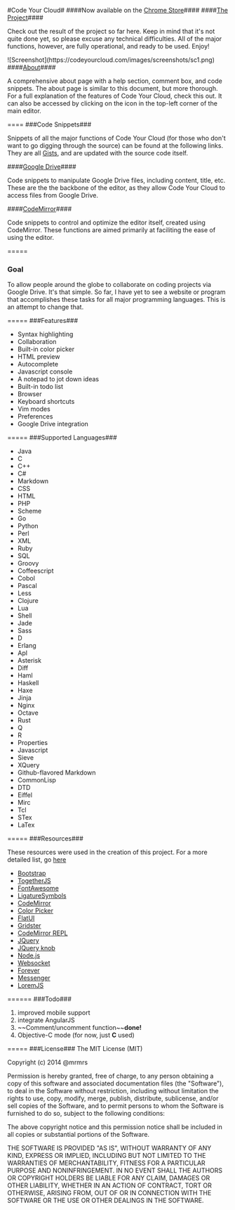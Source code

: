 #Code Your Cloud#
####Now available on the <a href="https://chrome.google.com/webstore/detail/code-your-cloud/minllhicnmfckcofjencopnknkekjail">Chrome Store</a>####
####<a href="https://codeyourcloud.com">The Project</a>####
<p>Check out the result of the project so far here. Keep in mind that it's not quite done yet, so please excuse any technical difficulties. All of the major functions, however, are fully operational, and ready to be used. Enjoy!</p>
![Screenshot](https://codeyourcloud.com/images/screenshots/sc1.png)
####<a href="https://codeyourcloud.com/about">About</a>####
<p>A comprehensive about page with a help section, comment box, and code snippets. The about page is similar to this document, but more thorough. For a full explanation of the features of Code Your Cloud, check this out. It can also be accessed by clicking on the icon in the top-left corner of the main editor.</p>
====
###Code Snippets###
<p>Snippets of all the major functions of Code Your Cloud (for those who don't want to go digging through the source) can be found at the following links. They are all <a href="https://gist.github.com/">Gists</a>, and are updated with the source code itself.</p>
####<a href="https://gist.github.com/mkaminsky11/8624455">Google Drive</a>####
<p>Code snippets to manipulate Google Drive files, including content, title, etc. These are the the backbone of the editor, as they allow Code Your Cloud to access files from Google Drive.</p>
####<a href="https://gist.github.com/mkaminsky11/8624150">CodeMirror</a>####
<p>Code snippets to control and optimize the editor itself, created using CodeMirror. These functions are aimed primarily at faciliting the ease of using the editor.</p>
=====
<h3>Goal</h3>
<p>To allow people around the globe to collaborate on coding projects via Google Drive. It's that simple. So far, I have yet to see a website or program that accomplishes these tasks for all major programming languages. This is an attempt to change that.</p>
=====
###Features###
<ul>
  <li>Syntax highlighting</li>
  <li>Collaboration</li>
  <li>Built-in color picker</li>
  <li>HTML preview</li>
  <li>Autocomplete</li>
  <li>Javascript console</li>
  <li>A notepad to jot down ideas</li>
  <li>Built-in todo list</li>
  <li>Browser</li>
  <li>Keyboard shortcuts</li>
  <li>Vim modes</li>
  <li>Preferences</li>
  <li>Google Drive integration</li>
</ul>
=====
###Supported Languages###
<ul>
	<li>Java</li>
	<li>C</li>
	<li>C++</li>
	<li>C#</li>
	<li>Markdown</li>
	<li>CSS</li>
	<li>HTML</li>
	<li>PHP</li>
	<li>Scheme</li>
	<li>Go</li>
	<li>Python</li>
	<li>Perl</li>
	<li>XML</li>
	<li>Ruby</li>
	<li>SQL</li>
	<li>Groovy</li>
	<li>Coffeescript</li>
	<li>Cobol</li>
	<li>Pascal</li>
	<li>Less</li>
	<li>Clojure</li>
	<li>Lua</li>
	<li>Shell</li>
	<li>Jade</li>
	<li>Sass</li>
	<li>D</li>
	<li>Erlang</li>
	<li>Apl</li>
	<li>Asterisk</li>
	<li>Diff</li>
	<li>Haml</li>
	<li>Haskell</li>
	<li>Haxe</li>
	<li>Jinja</li>
	<li>Nginx</li>
	<li>Octave</li>
	<li>Rust</li>
	<li>Q</li>
	<li>R</li>
	<li>Properties</li>
	<li>Javascript</li>
	<li>Sieve</li>
	<li>XQuery</li>
	<li>Github-flavored Markdown</li>
	<li>CommonLisp</li>
	<li>DTD</li>
	<li>Eiffel</li>
	<li>Mirc</li>
	<li>Tcl</li>
	<li>STex</li>
	<li>LaTex</li>
</ul>
=====
###Resources###
<p>These resources were used in the creation of this project. For a more detailed list, go <a href="https://codeyourcloud.com/about#lib">here</a></p>
<ul>
	<li><a href="http://getbootstrap.com/">Bootstrap</a></li>
	<li><a href="https://togetherjs.com/">TogetherJS</a></li>
	<li><a href="http://fortawesome.github.io/Font-Awesome/">FontAwesome</a></li>
	<li><a href="http://kudakurage.com/ligature_symbols/">LigatureSymbols</a></li>
	<li><a href="http://codemirror.net/">CodeMirror</a></li>
	<li><a href="http://www.eyecon.ro/bootstrap-colorpicker/">Color Picker</a></li>
	<li><a href="http://designmodo.github.io/Flat-UI/">FlatUI</a></li>
	<li><a href="http://gridster.net/">Gridster</a></li>
	<li><a href="http://github.com/aaditmshah/codemirror-repl">CodeMirror REPL</a></li>
	<li><a href="https://jquery.com/">JQuery</a></li>
	<li><a href="http://anthonyterrien.com/knob/">JQuery knob</a></li>	
	<li><a href="http://nodejs.org/">Node.js</a></li>	
	<li><a href="http://www.websocket.org/">Websocket</a></li>	
	<li><a href="https://github.com/nodejitsu/forever">Forever</a></li>
	<li><a href="https://github.com/HubSpot/messenger">Messenger</a></li>
	<li><a href="https://github.com/f/loremjs">LoremJS</a></li>
</ul>
======
###Todo###
<ol>
	<li>improved mobile support</li>
	<li>integrate AngularJS</li>
	<li>~~Comment/uncomment function~~<b>done!</b></li>
	<li>Objective-C mode (for now, just <b>C</b> used)</li>
</ol>
=====
###License###
The MIT License (MIT)

Copyright (c) 2014 @mrmrs

Permission is hereby granted, free of charge, to any person obtaining a copy of this software and associated documentation files (the "Software"), to deal in the Software without restriction, including without limitation the rights to use, copy, modify, merge, publish, distribute, sublicense, and/or sell copies of the Software, and to permit persons to whom the Software is furnished to do so, subject to the following conditions:

The above copyright notice and this permission notice shall be included in all copies or substantial portions of the Software.

THE SOFTWARE IS PROVIDED "AS IS", WITHOUT WARRANTY OF ANY KIND, EXPRESS OR IMPLIED, INCLUDING BUT NOT LIMITED TO THE WARRANTIES OF MERCHANTABILITY, FITNESS FOR A PARTICULAR PURPOSE AND NONINFRINGEMENT. IN NO EVENT SHALL THE AUTHORS OR COPYRIGHT HOLDERS BE LIABLE FOR ANY CLAIM, DAMAGES OR OTHER LIABILITY, WHETHER IN AN ACTION OF CONTRACT, TORT OR OTHERWISE, ARISING FROM, OUT OF OR IN CONNECTION WITH THE SOFTWARE OR THE USE OR OTHER DEALINGS IN THE SOFTWARE.
